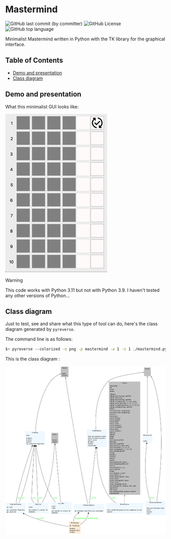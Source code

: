# Mastermind

![GitHub last commit (by committer)](https://img.shields.io/github/last-commit/be-next/mastermind?logo=github)
![GitHub License](https://img.shields.io/github/license/be-next/MonoAxis?logo=apache)
![GitHub top language](https://img.shields.io/github/languages/top/be-next/mastermind?logo=python)

Minimalist Mastermind written in Python with the TK library for the graphical interface.

## Table of Contents

  - [Demo and presentation](#demo-and-presentation)
  - [Class diagram](#class-diagram)

## Demo and presentation

What this minimalist GUI looks like:

![mastermind screen capture](docs/mastermind_50.gif)



> [!WARNING]
> This code works with Python 3.11 but not with Python 3.9.
> I haven't tested any other versions of Python...

## Class diagram

Just to test, see and share what this type of tool can do, here's the class diagram generated by ```pyreverse```.

The command line is as follows:

```bash
$> pyreverse --colorized -o png -p mastermind -a 1 -s 1 ./mastermind.py
```

This is the class diagram :

![mastermind class diagram](docs/classes_mastermind.png)